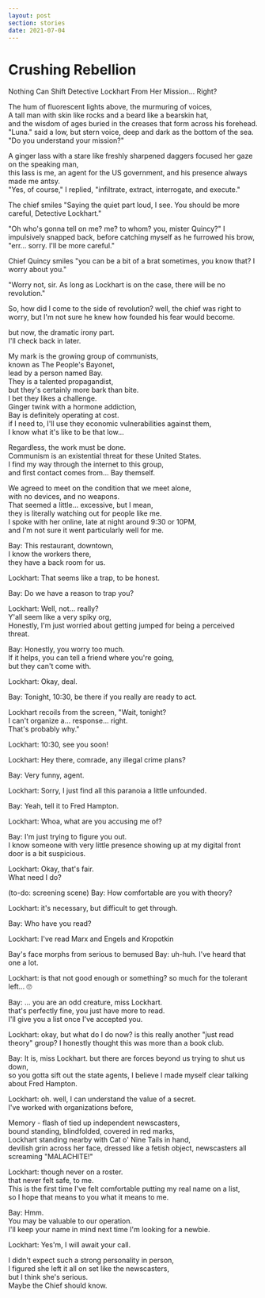```yaml
---
layout: post
section: stories
date: 2021-07-04
---
```

# Crushing Rebellion  
Nothing Can Shift Detective Lockhart From Her Mission... Right?  

The hum of fluorescent lights above, the murmuring of voices,  
A tall man with skin like rocks and a beard like a bearskin hat,  
and the wisdom of ages buried in the creases that form across his forehead.  
"Luna." said a low, but stern voice, deep and dark as the bottom of the sea.
"Do you understand your mission?"

A ginger lass with a stare like freshly sharpened daggers focused her gaze on the speaking man,  
this lass is me, an agent for the US government, and his presence always made me antsy.  
"Yes, of course," I replied, "infiltrate, extract, interrogate, and execute."

The chief smiles "Saying the quiet part loud, I see. You should be more careful, Detective Lockhart."

"Oh who's gonna tell on me? me? to whom? you, mister Quincy?" I impulsively snapped back, before catching myself as he furrowed his brow, "err... sorry. I'll be more careful."

Chief Quincy smiles "you can be a bit of a brat sometimes, you know that? I worry about you."

"Worry not, sir. As long as Lockhart is on the case, there will be no revolution."

So, how did I come to the side of revolution? well, the chief was right to worry, but I'm not sure he knew how founded his fear would become.

but now, the dramatic irony part.  
I'll check back in later.

My mark is the growing group of communists,  
known as The People's Bayonet,  
lead by a person named Bay.  
They is a talented propagandist,  
but they's certainly more bark than bite.  
I bet they likes a challenge.  
Ginger twink with a hormone addiction,  
Bay is definitely operating at cost.  
if I need to, I'll use they economic vulnerabilities against them,  
I know what it's like to be that low...

Regardless, the work must be done.  
Communism is an existential threat for these United States.  
I find my way through the internet to this group,  
and first contact comes from... Bay themself.  

We agreed to meet on the condition that we meet alone,  
with no devices, and no weapons.  
That seemed a little... excessive, but I mean,  
they is literally watching out for people like me.  
I spoke with her online, late at night around 9:30 or 10PM,  
and I'm not sure it went particularly well for me.  

Bay: This restaurant, downtown,  
I know the workers there,  
they have a back room for us.  

Lockhart: That seems like a trap, to be honest.  

Bay: Do we have a reason to trap you?  

Lockhart: Well, not... really?  
Y'all seem like a very spiky org,  
Honestly, I'm just worried about getting jumped for being a perceived threat.

Bay: Honestly, you worry too much.  
If it helps, you can tell a friend where you're going,  
but they can't come with.  

Lockhart: Okay, deal.  

Bay: Tonight, 10:30, be there if you really are ready to act.  

Lockhart recoils from the screen, "Wait, tonight?  
I can't organize a... response... right.  
That's probably why."  

Lockhart: 10:30, see you soon!  

Lockhart: Hey there, comrade, any illegal crime plans?  

Bay: Very funny, agent.  

Lockhart: Sorry, I just find all this paranoia a little unfounded.  

Bay: Yeah, tell it to Fred Hampton.  

Lockhart: Whoa, what are you accusing me of?  

Bay: I'm just trying to figure you out.  
  I know someone with very little presence showing up at my digital front door is a bit suspicious.  

Lockhart: Okay, that's fair.  
  What need I do?

(to-do: screening scene)
Bay: How comfortable are you with theory?

Lockhart: it's necessary, but difficult to get through.

Bay: Who have you read?

Lockhart: I've read Marx and Engels and Kropotkin

Bay's face morphs from serious to bemused
Bay: uh-huh.
  I've heard that one a lot.

Lockhart: is that not good enough or something?
  so much for the tolerant left... 🙄

Bay: ...
  you are an odd creature, miss Lockhart.  
  that's perfectly fine, you just have more to read.  
  I'll give you a list once I've accepted you.

Lockhart: okay, but what do I do now?
  is this really another "just read theory" group?
  I honestly thought this was more than a book club.

Bay: It is, miss Lockhart.
  but there are forces beyond us trying to shut us down,  
  so you gotta sift out the state agents,
  I believe I made myself clear talking about Fred Hampton.

Lockhart: oh.
  well, I can understand the value of a secret.  
  I've worked with organizations before,  

Memory -
flash of tied up independent newscasters,  
bound standing, blindfolded, covered in red marks,  
Lockhart standing nearby with Cat o' Nine Tails in hand,  
devilish grin across her face, dressed like a fetish object,
newscasters all screaming "MALACHITE!"  

Lockhart:
  though never on a roster.  
  that never felt safe, to me.  
  This is the first time I've felt comfortable putting my real name on a list,  
  so I hope that means to you what it means to me.

Bay: Hmm.  
  You may be valuable to our operation.  
  I'll keep your name in mind next time I'm looking for a newbie.  

Lockhart: Yes'm, I will await your call.

I didn't expect such a strong personality in person,  
I figured she left it all on set like the newscasters,  
but I think she's serious.  
Maybe the Chief should know.
